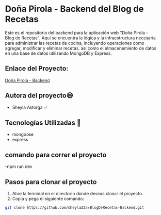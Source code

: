 # Doña Pirola - Backend del Blog de Recetas

Este es el repositorio del backend para la aplicación web "Doña Pirola - Blog de Recetas". Aquí se encuentra la lógica y la infraestructura necesaria para administrar las recetas de cocina, incluyendo operaciones como agregar, modificar y eliminar recetas, así como el almacenamiento de datos en una base de datos utilizando MongoDB y Express.

## Enlace del Proyecto: 
[Doña Pirola - Backend](https://github.com/sheyla23a/BlogDeRecetas-Backend.git)


## Autora del proyecto😄
- Sheyla Astorga ✅

## Tecnologías Utilizadas 📖
- mongoose
- express

## comando para correr el proyecto 
-npm run dev

## Pasos para clonar el proyecto
1. Abre la terminal en el directorio donde deseas clonar el proyecto.
2. Copia y pega el siguiente comando:

```bash
git clone https://github.com/sheyla23a/BlogDeRecetas-Backend.git


